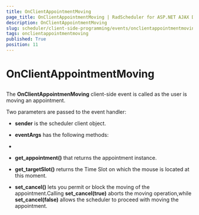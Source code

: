 ```yaml
---
title: OnClientAppointmentMoving
page_title: OnClientAppointmentMoving | RadScheduler for ASP.NET AJAX Documentation
description: OnClientAppointmentMoving
slug: scheduler/client-side-programming/events/onclientappointmentmoving
tags: onclientappointmentmoving
published: True
position: 11
---
```


# OnClientAppointmentMoving



## 

The **OnClientAppointmenMoving** client-side event is called as the user is moving an appointment.

Two parameters are passed to the event handler:

* **sender** is the scheduler client object.

* **eventArgs** has the following methods:

* 

* **get_appointment()** that returns the appointment instance.

* **get_targetSlot()** returns the Time Slot on which the mouse is located at this moment.

* **set_cancel()** lets you permit or block the moving of the appointment.Calling **set_cancel(true)** aborts the moving operation,while **set_cancel(false)** allows the scheduler to proceed with moving the appointment.
